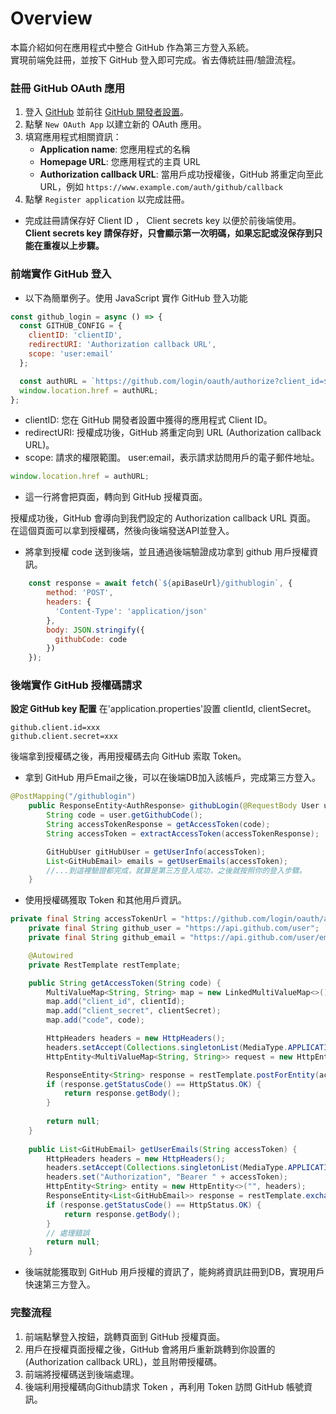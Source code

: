 # Overview

本篇介紹如何在應用程式中整合 GitHub 作為第三方登入系統。  
實現前端免註冊，並按下 GitHub 登入即可完成。省去傳統註冊/驗證流程。

### 註冊 GitHub OAuth 應用

1. 登入 [GitHub](https://github.com/) 並前往 [GitHub 開發者設置](https://github.com/settings/developers)。
2. 點擊 `New OAuth App` 以建立新的 OAuth 應用。
3. 填寫應用程式相關資訊：
    - **Application name**: 您應用程式的名稱
    - **Homepage URL**: 您應用程式的主頁 URL
    - **Authorization callback URL**: 當用戶成功授權後，GitHub 將重定向至此 URL，例如 `https://www.example.com/auth/github/callback`
4. 點擊 `Register application` 以完成註冊。
 - 完成註冊請保存好 Client ID ， Client secrets key 以便於前後端使用。
 **Client secrets key 請保存好，只會顯示第一次明碼，如果忘記或沒保存到只能在重複以上步驟。**
 
### 前端實作 GitHub 登入

 - 以下為簡單例子。使用 JavaScript 實作 GitHub 登入功能
```javascript
const github_login = async () => {
  const GITHUB_CONFIG = {
    clientID: 'clientID',
    redirectURI: 'Authorization callback URL',
    scope: 'user:email'
  };

  const authURL = `https://github.com/login/oauth/authorize?client_id=${GITHUB_CONFIG.clientID}&redirect_uri=${GITHUB_CONFIG.redirectURI}&scope=user:email`;
  window.location.href = authURL;
};
```
 - clientID: 您在 GitHub 開發者設置中獲得的應用程式 Client ID。
 - redirectURI: 授權成功後，GitHub 將重定向到 URL (Authorization callback URL)。
 - scope: 請求的權限範圍。 user:email，表示請求訪問用戶的電子郵件地址。
```javascript
window.location.href = authURL;
```
 - 這一行將會把頁面，轉向到 GitHub 授權頁面。
 
授權成功後，GitHub 會導向到我們設定的 Authorization callback URL 頁面。  
在這個頁面可以拿到授權碼，然後向後端發送API並登入。
 - 將拿到授權 code 送到後端，並且通過後端驗證成功拿到 github 用戶授權資訊。
``` javascript
	const response = await fetch(`${apiBaseUrl}/githublogin`, {
        method: 'POST',
        headers: {
          'Content-Type': 'application/json'
        },
        body: JSON.stringify({
          githubCode: code
        })
	});
```
 
### 後端實作 GitHub 授權碼請求

**設定 GitHub key 配置**
在'application.properties'設置 clientId, clientSecret。
```application
github.client.id=xxx
github.client.secret=xxx
```

後端拿到授權碼之後，再用授權碼去向 GitHub 索取 Token。  
 - 拿到 GitHub 用戶Email之後，可以在後端DB加入該帳戶，完成第三方登入。
```java
@PostMapping("/githublogin")
    public ResponseEntity<AuthResponse> githubLogin(@RequestBody User user) {
        String code = user.getGithubCode();
        String accessTokenResponse = getAccessToken(code);
        String accessToken = extractAccessToken(accessTokenResponse);

        GitHubUser gitHubUser = getUserInfo(accessToken);
        List<GitHubEmail> emails = getUserEmails(accessToken);
		//...到這裡驗證都完成，就算是第三方登入成功，之後就按照你的登入步驟。
	}
```
 - 使用授權碼獲取 Token 和其他用戶資訊。
``` java
private final String accessTokenUrl = "https://github.com/login/oauth/access_token";
    private final String github_user = "https://api.github.com/user";
    private final String github_email = "https://api.github.com/user/emails";

    @Autowired
    private RestTemplate restTemplate;

    public String getAccessToken(String code) {
        MultiValueMap<String, String> map = new LinkedMultiValueMap<>();
        map.add("client_id", clientId);
        map.add("client_secret", clientSecret);
        map.add("code", code);

        HttpHeaders headers = new HttpHeaders();
        headers.setAccept(Collections.singletonList(MediaType.APPLICATION_JSON));
        HttpEntity<MultiValueMap<String, String>> request = new HttpEntity<>(map, headers);

        ResponseEntity<String> response = restTemplate.postForEntity(accessTokenUrl, request, String.class);
        if (response.getStatusCode() == HttpStatus.OK) {
            return response.getBody();
        }
		
        return null;
    }
	
	public List<GitHubEmail> getUserEmails(String accessToken) {
        HttpHeaders headers = new HttpHeaders();
        headers.setAccept(Collections.singletonList(MediaType.APPLICATION_JSON));
        headers.set("Authorization", "Bearer " + accessToken);
        HttpEntity<String> entity = new HttpEntity<>("", headers);
        ResponseEntity<List<GitHubEmail>> response = restTemplate.exchange(github_email, HttpMethod.GET, entity, new ParameterizedTypeReference<List<GitHubEmail>>() {});
        if (response.getStatusCode() == HttpStatus.OK) {
            return response.getBody();
        }
        // 處理錯誤
        return null;
    }
```
 - 後端就能獲取到 GitHub 用戶授權的資訊了，能夠將資訊註冊到DB，實現用戶快速第三方登入。

 
### 完整流程
1. 前端點擊登入按鈕，跳轉頁面到 GitHub 授權頁面。
2. 用戶在授權頁面授權之後，GitHub 會將用戶重新跳轉到你設置的(Authorization callback URL)，並且附帶授權碼。
3. 前端將授權碼送到後端處理。
4. 後端利用授權碼向Github請求 Token ，再利用 Token 訪問 GitHub 帳號資訊。
 